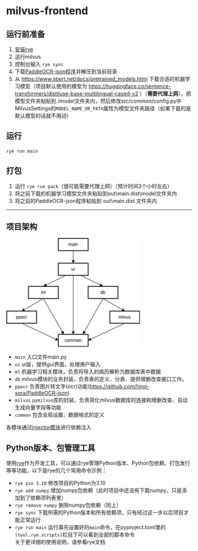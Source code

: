 # milvus-frontend

## 运行前准备

1. [安装rye](https://rye-up.com/guide/installation/)
2. 运行milvus
3. 控制台输入 `rye sync`
4. 下载[PaddleOCR-json程序](https://github.com/hiroi-sora/PaddleOCR-json/releases/tag/v1.3.0)并解压到当前目录
5. 从 https://www.sbert.net/docs/pretrained_models.html 下载合适的机器学习模型（项目默认使用的模型为 https://huggingface.co/sentence-transformers/distiluse-base-multilingual-cased-v2 ）（**需要代理上网**），把模型文件夹粘贴到./model文件夹内，然后修改src/common/config.py中MilvusSettings的`MODEL_NAME_OR_PATH`属性为模型文件夹路径（如果下载的是默认模型的话就不用动）

## 运行
`rye run main`


## 打包

1. 运行 `rye run pack`（很可能需要代理上网）（预计时间3个小时左右）
2. 将之前下载的机器学习模型文件夹粘贴到out\main.dist\model文件夹内
3. 将之前的PaddleOCR-json程序粘贴到 out\main.dist 文件夹内


---

## 项目架构


![依赖关系示意图](images/modules.png)
- `main` 入口文件main.py
- `ui` ui层，提供gui界面，处理用户输入
- `ml` 机器学习相关模块，负责将导入的病历解析为数据库表中数据
- `db` milvus模块的业务封装，负责表的定义、分表、提供增删改查接口工作。
- `ppocr` 负责图片转文字(ocr)功能(https://github.com/hiroi-sora/PaddleOCR-json)
- `milvus` `pymilvus`库的封装，负责简化milvus数据库的连接和增删改查、自动生成向量字段等功能
- `common` 包含全局设置、数据格式的定义
  
各模块通过[injector模块](https://github.com/python-injector/injector)进行依赖注入


## Python版本、包管理工具

使用[rye](https://rye-up.com/guide/)作为开发工具，可以通过rye管理Python版本、Python包依赖、打包发行等等功能，以下是rye的几个常用命令示例：
- `rye pin 3.10` 修改项目的Python为3.10
- `rye add numpy` 增加numpy包依赖（此时项目中还没有下载numpy，只是添加到了依赖项列表里）
- `rye remove numpy` 删除numpy包依赖（同上）
- `rye sync` 下载所需的Python版本和所有依赖项，只有经过这一步以后项目才能正常运行
- `rye run main` 运行事先设置好的`main`命令，在pyproject.toml里的`[tool.rye.scripts]`栏目下可以看到全部的脚本命令  
关于更详细的使用说明，请参看rye文档